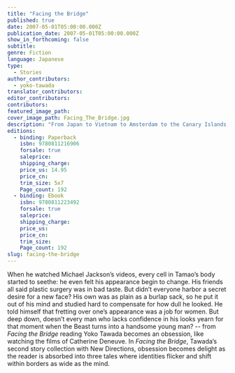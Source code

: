 ```yaml
---
title: "Facing the Bridge"
published: true
date: 2007-05-01T05:00:00.000Z
publication_date: 2007-05-01T05:00:00.000Z
show_in_forthcoming: false
subtitle:
genre: Fiction
language: Japanese
type:
  - Stories
author_contributors:
  - yoko-tawada
translator_contributors:
editor_contributors:
contributors:
featured_image_path:
cover_image_path: Facing_The_Bridge.jpg
description: "From Japan to Vietnam to Amsterdam to the Canary Islands, these three new tales by master storyteller Yoko Tawada float between cultures, identities, and the dreamwork of the imagination "
editions:
  - binding: Paperback
    isbn: 9780811216906
    forsale: true
    saleprice:
    shipping_charge:
    price_us: 14.95
    price_cn:
    trim_size: 5x7
    Page_count: 192
  - binding: Ebook
    isbn: 9780811223492
    forsale: true
    saleprice:
    shipping_charge:
    price_us:
    price_cn:
    trim_size:
    Page_count: 192
slug: facing-the-bridge
---
```


When he watched Michael Jackson’s videos, every cell in Tamao’s body started to seethe: he even felt his appearance begin to change. His friends all said plastic surgery was in bad taste. But didn’t everyone harbor a secret desire for a new face? His own was as plain as a burlap sack, so he put it out of his mind and studied hard to compensate for how dull he looked. He told himself that fretting over one’s appearance was a job for women. But deep down, doesn’t every man who lacks confidence in his looks yearn for that moment when the Beast turns into a handsome young man? -- from _Facing the Bridge_ reading Yoko Tawada becomes an obsession, like watching the films of Catherine Deneuve. In _Facing the Bridge_, Tawada’s second story collection with New Directions, obsession becomes delight as the reader is absorbed into three tales where identities flicker and shift within borders as wide as the mind.

